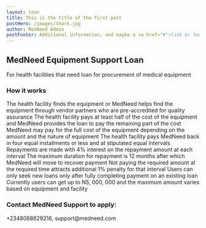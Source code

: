 ```yaml
---
layout: loan
title: This is the title of the first post
postHero: /images/shark.jpg
author: MedNeed Admin
postFooter: Additional information, and maybe a <a href="#">link or two</a>
---
```


<h2>MedNeed Equipment Support Loan</h2>
For health facilities that need loan for procurement of medical equipment
<h3>How it works</h3>
The health facility finds the equipment or MedNeed helps find the equipment through vendor partners who are pre-accredited for quality assurance
The health facility pays at least half of the cost of the equipment and MedNeed provides the loan to pay the remaining part of the cost
MedNeed may pay for the full cost of the equipment depending on the amount and the nature of equipment
The health facility pays MedNeed back in four equal installments or less and at stipulated equal intervals
Repayments are made with 4% interest on the repayment amount at each interval 
The maximum duration for repayment is 12 months after which MedNeed will move to recover payment 
Not paying the required amount at the required time attracts additional 1% penalty for that interval
Users can only seek new loans only after fully completing payment on an existing loan
Currently users can get up to N5, 000, 000 and the maximum amount varies based on equipment and facility
<h3>Contact MedNeed Support to apply:</h3> +2348088829216, support@medneed.com
